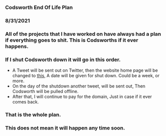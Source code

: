 ### Codsworth End Of Life Plan
### 8/31/2021
### All of the projects that I have worked on have always had a plan if everything goes to shit. This is Codsworths if it ever happens.

### If I shut Codsworth down it will go in this order.

- A Tweet will be sent out on Twitter, then the website home page will be changed to [this](codsworth.xyz/endoflife.html), A date will be given for shut down. Could be a week, or more.
- On the day of the shutdown another tweet, will be sent out, Then Codsworth will be pulled offline.
- After that, I will continue to pay for the domain, Just in case if it ever comes back.

### That is the whole plan.

### This does not mean it will happen any time soon.
